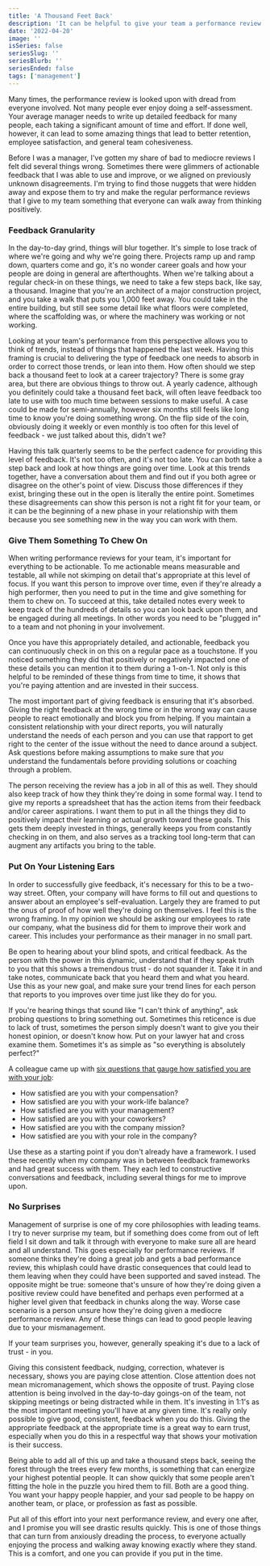 ```yaml
---
title: 'A Thousand Feet Back'
description: 'It can be helpful to give your team a performance review every few months. If you put the effort in, you will see just how quickly all things on your team move in a positive direction.'
date: '2022-04-20'
image: ''
isSeries: false
seriesSlug: ''
seriesBlurb: ''
seriesEnded: false
tags: ['management']
---
```


Many times, the performance review is looked upon with dread from everyone involved. Not many people ever enjoy doing a self-assessment. Your average manager needs to write up detailed feedback for many people, each taking a significant amount of time and effort. If done well, however, it can lead to some amazing things that lead to better retention, employee satisfaction, and general team cohesiveness.

Before I was a manager, I've gotten my share of bad to mediocre reviews I felt did several things wrong. Sometimes there were glimmers of actionable feedback that I was able to use and improve, or we aligned on previously unknown disagreements. I'm trying to find those nuggets that were hidden away and expose them to try and make the regular performance reviews that I give to my team something that everyone can walk away from thinking positively.

### Feedback Granularity

In the day-to-day grind, things will blur together. It's simple to lose track of where we're going and why we're going there. Projects ramp up and ramp down, quarters come and go, it's no wonder career goals and how your people are doing in general are afterthoughts. When we're talking about a regular check-in on these things, we need to take a few steps back, like say, a thousand. Imagine that you're an architect of a major construction project, and you take a walk that puts you 1,000 feet away. You could take in the entire building, but still see some detail like what floors were completed, where the scaffolding was, or where the machinery was working or not working.

Looking at your team's performance from this perspective allows you to think of trends, instead of things that happened the last week. Having this framing is crucial to delivering the type of feedback one needs to absorb in order to correct those trends, or lean into them. How often should we step back a thousand feet to look at a career trajectory? There is some gray area, but there are obvious things to throw out. A yearly cadence, although you definitely could take a thousand feet back, will often leave feedback too late to use with too much time between sessions to make useful. A case could be made for semi-annually, however six months still feels like long time to know you're doing something wrong. On the flip side of the coin, obviously doing it weekly or even monthly is too often for this level of feedback - we just talked about this, didn't we?

Having this talk quarterly seems to be the perfect cadence for providing this level of feedback. It's not too often, and it's not too late. You can both take a step back and look at how things are going over time. Look at this trends together, have a conversation about them and find out if you both agree or disagree on the other's point of view. Discuss those differences if they exist, bringing these out in the open is literally the entire point. Sometimes these disagreements can show this person is not a right fit for your team, or it can be the beginning of a new phase in your relationship with them because you see something new in the way you can work with them.

### Give Them Something To Chew On

When writing performance reviews for your team, it's important for everything to be actionable. To me actionable means measurable and testable, all while not skimping on detail that's appropriate at this level of focus. If you want this person to improve over time, even if they're already a high performer, then you need to put in the time and give something for them to chew on. To succeed at this, take detailed notes every week to keep track of the hundreds of details so you can look back upon them, and be engaged during all meetings. In other words you need to be "plugged in" to a team and not phoning in your involvement.

Once you have this appropriately detailed, and actionable, feedback you can continuously check in on this on a regular pace as a touchstone. If you noticed something they did that positively or negatively impacted one of these details you can mention it to them during a 1-on-1. Not only is this helpful to be reminded of these things from time to time, it shows that you're paying attention and are invested in their success.

The most important part of giving feedback is ensuring that it's absorbed. Giving the right feedback at the wrong time or in the wrong way can cause people to react emotionally and block you from helping. If you maintain a consistent relationship with your direct reports, you will naturally understand the needs of each person and you can use that rapport to get right to the center of the issue without the need to dance around a subject. Ask questions before making assumptions to make sure that _you_ understand the fundamentals before providing solutions or coaching through a problem.

The person receiving the review has a job in all of this as well. They should also keep track of how they think they're doing in some formal way. I tend to give my reports a spreadsheet that has the action items from their feedback and/or career aspirations. I want them to put in all the things they did to positively impact their learning or actual growth toward these goals. This gets them deeply invested in things, generally keeps you from constantly checking in on them, and also serves as a tracking tool long-term that can augment any artifacts you bring to the table.

### Put On Your Listening Ears

In order to successfully give feedback, it's necessary for this to be a two-way street. Often, your company will have forms to fill out and questions to answer about an employee's self-evaluation. Largely they are framed to put the onus of proof of how well they're doing on themselves. I feel this is the wrong framing. In my opinion we should be asking our employees to rate our company, what the business did for them to improve their work and career. This includes your performance as their manager in no small part.

Be open to hearing about your blind spots, and critical feedback. As the person with the power in this dynamic, understand that if they speak truth to you that this shows a tremendous trust - do not squander it. Take it in and take notes, communicate back that you heard them and what you heard. Use this as your new goal, and make sure your trend lines for each person that reports to you improves over time just like they do for you.

If you're hearing things that sound like "I can't think of anything", ask probing questions to bring something out. Sometimes this reticence is due to lack of trust, sometimes the person simply doesn't want to give you their honest opinion, or doesn't know how. Put on your lawyer hat and cross examine them. Sometimes it's as simple as "so everything is absolutely perfect?"

A colleague came up with [six questions that gauge how satisfied you are with your job](https://blog.robertroskam.com/p/cc1b73b0-428e-45ad-8272-89249922f1c3?s=r):

- How satisfied are you with your compensation?
- How satisfied are you with your work-life balance?
- How satisfied are you with your management?
- How satisfied are you with your coworkers?
- How satisfied are you with the company mission?
- How satisfied are you with your role in the company?

Use these as a starting point if you don't already have a framework. I used these recently when my company was in between feedback frameworks and had great success with them. They each led to constructive conversations and feedback, including several things for me to improve upon.

### No Surprises

Management of surprise is one of my core philosophies with leading teams. I try to never surprise my team, but if something does come from out of left field I sit down and talk it through with everyone to make sure all are heard and all understand. This goes especially for performance reviews. If someone thinks they're doing a great job and gets a bad performance review, this whiplash could have drastic consequences that could lead to them leaving when they could have been supported and saved instead. The opposite might be true: someone that's unsure of how they're doing given a positive review could have benefited and perhaps even performed at a higher level given that feedback in chunks along the way. Worse case scenario is a person unsure how they're doing given a mediocre performance review. Any of these things can lead to good people leaving due to your mismanagement.

If your team surprises you, however, generally speaking it's due to a lack of trust - in you.

Giving this consistent feedback, nudging, correction, whatever is necessary, shows you are paying close attention. Close attention does not mean micromanagement, which shows the opposite of trust. Paying close attention is being involved in the day-to-day goings-on of the team, not skipping meetings or being distracted while in them. It's investing in 1:1's as the most important meeting you'll have at any given time. It's really only possible to give good, consistent, feedback when you do this. Giving the appropriate feedback at the appropriate time is a great way to earn trust, especially when you do this in a respectful way that shows your motivation is their success.

Being able to add all of this up and take a thousand steps back, seeing the forest through the trees every few months, is something that can energize your highest potential people. It can show quickly that some people aren't fitting the hole in the puzzle you hired them to fill. Both are a good thing. You want your happy people happier, and your sad people to be happy on another team, or place, or profession as fast as possible.

Put all of this effort into your next performance review, and every one after, and I promise you will see drastic results quickly. This is one of those things that can turn from anxiously dreading the process, to everyone actually enjoying the process and walking away knowing exactly where they stand. This is a comfort, and one you can provide if you put in the time.

